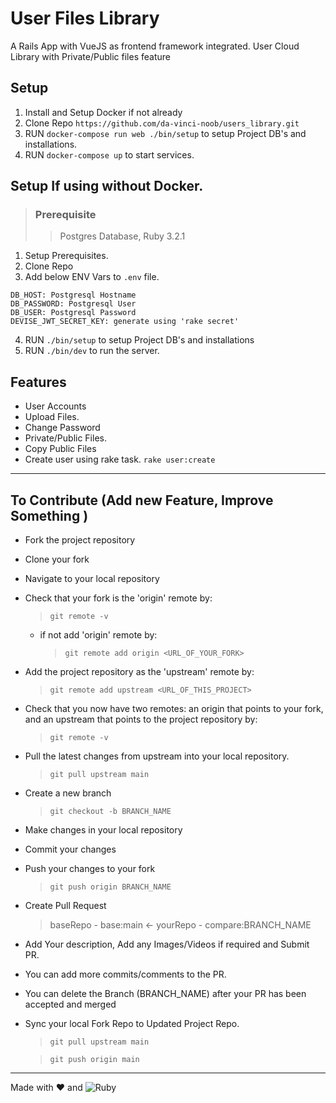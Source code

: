 # User Files Library
A Rails App with VueJS as frontend framework integrated.
User Cloud Library with Private/Public files feature

## Setup

1. Install and Setup Docker if not already
2. Clone Repo `https://github.com/da-vinci-noob/users_library.git`
3. RUN `docker-compose run web ./bin/setup` to setup Project DB's and installations. 
4. RUN `docker-compose up` to start services.

## Setup If using without Docker.
> ### Prerequisite
> > Postgres Database, Ruby 3.2.1
1. Setup Prerequisites.
2. Clone Repo
3. Add below ENV Vars to `.env` file.
```
DB_HOST: Postgresql Hostname
DB_PASSWORD: Postgresql User
DB_USER: Postgresql Password
DEVISE_JWT_SECRET_KEY: generate using 'rake secret'
```
4. RUN `./bin/setup` to setup Project DB's and installations
5. RUN `./bin/dev` to run the server.


## Features
* User Accounts
* Upload Files.
* Change Password
* Private/Public Files.
* Copy Public Files
* Create user using rake task.
`rake user:create`

---
## To Contribute (Add new Feature, Improve Something )

- Fork the project repository
- Clone your fork
- Navigate to your local repository
- Check that your fork is the 'origin' remote by:
  > `git remote -v`
  - if not add 'origin' remote by:
    > `git remote add origin <URL_OF_YOUR_FORK>`
- Add the project repository as the 'upstream' remote by:
  > `git remote add upstream <URL_OF_THIS_PROJECT>`
- Check that you now have two remotes: an origin that points to your fork, and an upstream that points to the project repository by:
  > `git remote -v`
- Pull the latest changes from upstream into your local repository.
  > `git pull upstream main`
- Create a new branch
  > `git checkout -b BRANCH_NAME`
- Make changes in your local repository
- Commit your changes
- Push your changes to your fork
  > `git push origin BRANCH_NAME`
- Create Pull Request
  > baseRepo - base:main <- yourRepo - compare:BRANCH_NAME
- Add Your description, Add any Images/Videos if required and Submit PR.
- You can add more commits/comments to the PR.
- You can delete the Branch (BRANCH_NAME) after your PR has been accepted and merged
- Sync your local Fork Repo to Updated Project Repo.

  > `git pull upstream main`

  > `git push origin main`

---

Made with :heart: and ![Ruby](https://img.shields.io/badge/-Ruby-000000?style=flat&logo=ruby)
